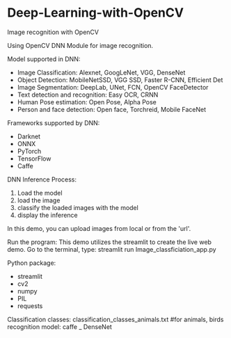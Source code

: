 # Deep-Learning-with-OpenCV
Image recognition with OpenCV

Using OpenCV DNN Module for image recognition. 

Model supported in DNN: 
- Image Classification: Alexnet, GoogLeNet, VGG, DenseNet
- Object Detection: MobileNetSSD, VGG SSD, Faster R-CNN, Efficient Det
- Image Segmentation: DeepLab, UNet, FCN, OpenCV FaceDetector
- Text detection and recognition: Easy OCR, CRNN
- Human Pose estimation: Open Pose, Alpha Pose
- Person and face detection: Open face, Torchreid, Mobile FaceNet

Frameworks supported by DNN: 
- Darknet
- ONNX
- PyTorch
- TensorFlow
- Caffe

DNN Inference Process: 
1. Load the model
2. load the image
3. classify the loaded images with the model
4. display the inference

In this demo, you can upload images from local or from the 'url'. 

Run the program: 
This demo utilizes the streamlit to create the live web demo. Go to the terminal, type: 
streamlit run Image_classficiation_app.py

Python package: 
- streamlit
- cv2
- numpy
- PIL
- requests

Classification classes: classification_classes_animals.txt  #for animals, birds recognition
model: caffe _ DenseNet
